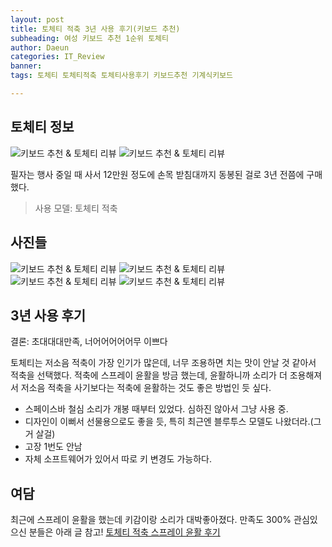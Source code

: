 ```yaml
---
layout: post
title: 토체티 적축 3년 사용 후기(키보드 추천)
subheading: 여성 키보드 추천 1순위 토체티
author: Daeun
categories: IT_Review
banner:
tags: 토체티 토체티적축 토체티사용후기 키보드추천 기계식키보드

---
```


## 토체티 정보
![키보드 추천 & 토체티 리뷰](https://user-images.githubusercontent.com/79370538/206890234-7dd20a44-c0c2-4230-bc52-e383529f8964.png)
![키보드 추천 & 토체티 리뷰](https://user-images.githubusercontent.com/79370538/206890244-7751d8fd-ef62-4597-b72f-42eb839916d0.png)

필자는 행사 중일 때 사서 12만원 정도에 손목 받침대까지 동봉된 걸로 3년 전쯤에 구매했다.

> 사용 모델: 토체티 적축

## 사진들
![키보드 추천 & 토체티 리뷰](https://user-images.githubusercontent.com/79370538/206890296-ac8f088a-712c-446c-a0c1-113026b3342d.jpg)
![키보드 추천 & 토체티 리뷰](https://user-images.githubusercontent.com/79370538/206890300-80761ae3-6eaf-49d7-8bf7-d3acfbf94017.jpg)
![키보드 추천 & 토체티 리뷰](https://user-images.githubusercontent.com/79370538/206890305-23531689-6268-4389-b841-49a4af3ede7f.jpg)
![키보드 추천 & 토체티 리뷰](https://user-images.githubusercontent.com/79370538/206890304-a9df9cc2-375f-4518-9886-026d245cd0eb.jpg)

## 3년 사용 후기
결론: 초대대대만족, 너어어어어어무 이쁘다

토체티는 저소음 적축이 가장 인기가 많은데, 너무 조용하면 치는 맛이 안날 것 같아서 적축을 선택했다. 적축에 스프레이 윤활을 방금 했는데, 윤활하니까 소리가 더 조용해져서 저소음 적축을 사기보다는 적축에 윤활하는 것도 좋은 방법인 듯 싶다.

 - 스페이스바 철심 소리가 개봉 때부터 있었다. 심하진 않아서 그냥 사용 중. 
 - 디자인이 이뻐서 선물용으로도 좋을 듯, 특히 최근엔 블루투스 모델도 나왔더라.(그거 살걸) 
 - 고장 1번도 안남 
 - 자체 소프트웨어가 있어서 따로 키 변경도 가능하다.

## 여담
최근에 스프레이 윤활을 했는데 키감이랑 소리가 대박좋아졌다. 만족도 300%
관심있으신 분들은 아래 글 참고!
[토체티 적축 스프레이 윤활 후기](https://daeunworld.kr/it%EC%A0%9C%ED%92%88%EB%A6%AC%EB%B7%B0/2022/12/11/%ED%82%A4%EB%B3%B4%EB%93%9C_%EC%8A%A4%ED%94%84%EB%A0%88%EC%9D%B4_%EC%9C%A4%ED%99%9C_%ED%9B%84%EA%B8%B0%28%ED%86%A0%EC%B2%B4%ED%8B%B0_%EC%A0%81%EC%B6%95%29.html)